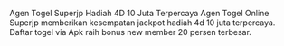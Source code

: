 Agen Togel Superjp Hadiah 4D 10 Juta Terpercaya
Agen Togel Online Superjp memberikan kesempatan jackpot hadiah 4d 10 juta terpercaya. Daftar togel via Apk raih bonus new member 20 persen terbesar.
